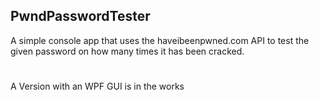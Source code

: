 ## PwndPasswordTester

A simple console app that uses the haveibeenpwned.com API to test the given password on how many times it has been cracked.
#
A Version with an WPF GUI is in the works
